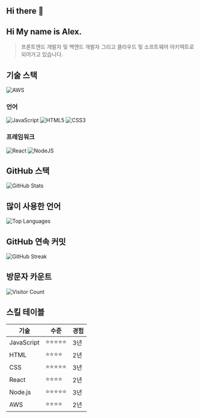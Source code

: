## Hi there 👋
## Hi My name is Alex.

> 프론트엔드 개발자 및 백엔드 개발자 그리고 클라우드 및 소프트웨어 아키텍트로 되어가고 있습니다.

## 기술 스택
![AWS](https://img.shields.io/badge/AWS-%23FF9900.svg?style=for-the-badge&logo=amazon-aws&logoColor=white)
### 언어
![JavaScript](https://img.shields.io/badge/-JavaScript-F7DF1E?style=flat-square&logo=javascript&logoColor=black)
![HTML5](https://img.shields.io/badge/html5-%23E34F26.svg?style=for-the-badge&logo=html5&logoColor=white)
![CSS3](https://img.shields.io/badge/css3-%231572B6.svg?style=for-the-badge&logo=css3&logoColor=white)


### 프레임워크
![React](https://img.shields.io/badge/react-%2320232a.svg?style=for-the-badge&logo=react&logoColor=%2361DAFB)
![NodeJS](https://img.shields.io/badge/node.js-6DA55F?style=for-the-badge&logo=node.js&logoColor=white)

## GitHub 스택
![GitHub Stats](https://github-readme-stats.vercel.app/api?username=jyc0922&show_icons=true&theme=radical)

## 많이 사용한 언어
![Top Languages](https://github-readme-stats.vercel.app/api/top-langs/?username=jyc0922&layout=compact&theme=radical)

## GitHub 연속 커밋
![GitHub Streak](https://github-readme-streak-stats.herokuapp.com/?user=jyc0922&theme=radical)

## 방문자 카운트
![Visitor Count](https://profile-counter.glitch.me/jyc0922/count.svg)

## 스킬 테이블
| 기술       | 수준       | 경험 |
| ---------- | ---------- | ---- |
| JavaScript | ⭐⭐⭐⭐⭐  | 3년  |
| HTML       | ⭐⭐⭐⭐    | 2년  |
| CSS        | ⭐⭐⭐⭐⭐  | 3년  |
| React      | ⭐⭐⭐⭐    | 2년  |
| Node.js    | ⭐⭐⭐⭐⭐  | 3년  |
| AWS        | ⭐⭐⭐⭐    | 2년  |




